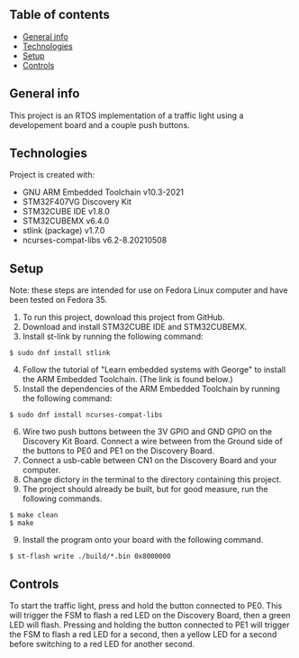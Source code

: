 ## Table of contents
* [General info](#general-info)
* [Technologies](#technologies)
* [Setup](#setup)
* [Controls](#controls)

## General info
This project is an RTOS implementation of a traffic light using a developement board and a couple push buttons.
	
## Technologies
Project is created with:
* GNU ARM Embedded Toolchain v10.3-2021 
* STM32F407VG Discovery Kit
* STM32CUBE IDE v1.8.0
* STM32CUBEMX v6.4.0
* stlink (package) v1.7.0
* ncurses-compat-libs v6.2-8.20210508
	
## Setup
Note: these steps are intended for use on Fedora Linux computer and have been tested on Fedora 35. 
1. To run this project, download this project from GitHub.  
2. Download and install STM32CUBE IDE and STM32CUBEMX.
3. Install st-link by running the following command:
```
$ sudo dnf install stlink
```
4. Follow the tutorial of "Learn embedded systems with George" to install the ARM Embedded Toolchain. (The link is found below.)
5. Install the dependencies of the ARM Embedded Toolchain by running the following command:
```
$ sudo dnf install ncurses-compat-libs
```
6. Wire two push buttons between the 3V GPIO and GND GPIO on the Discovery Kit Board. Connect a wire between from the Ground side of the buttons to PE0 and PE1 on 
the Discovery Board. 
6. Connect a usb-cable between CN1 on the Discovery Board and your computer. 
7. Change dictory in the terminal to the directory containing this project. 
8. The project should already be built, but for good measure, run the following commands. 
```
$ make clean
$ make
```
9. Install the program onto your board with the following command.
```
$ st-flash write ./build/*.bin 0x8000000
```

## Controls
To start the traffic light, press and hold the button connected to PE0. This will trigger the FSM to flash a red LED on the Discovery Board, then a green LED will flash.
Pressing and holding the button connected to PE1 will  trigger the FSM to flash a red LED for a second, then a yellow LED for a second
before switching to a red LED for another second.


